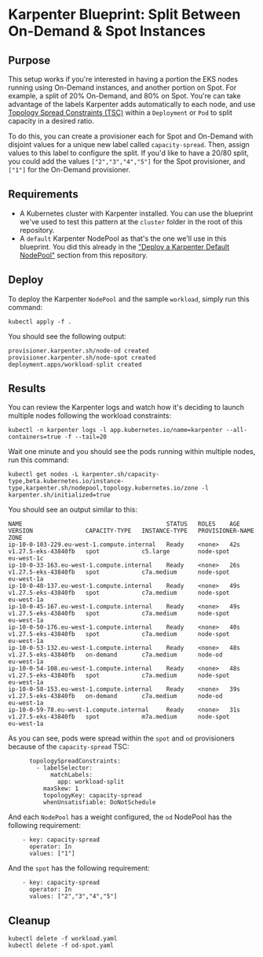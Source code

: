 # Karpenter Blueprint: Split Between On-Demand & Spot Instances

## Purpose

This setup works if you're interested in having a portion the EKS nodes running using On-Demand instances, and another portion on Spot. For example, a split of 20% On-Demand, and 80% on Spot. You're can take advantage of the labels Karpenter adds automatically to each node, and use [Topology Spread Constraints (TSC)](https://kubernetes.io/docs/concepts/scheduling-eviction/topology-spread-constraints/) within a `Deployment` or `Pod` to split capacity in a desired ratio.

To do this, you can create a provisioner each for Spot and On-Demand with disjoint values for a unique new label called `capacity-spread`. Then, assign values to this label to configure the split. If you'd like to have a 20/80 split, you could add the values `["2","3","4","5"]` for the Spot provisioner, and `["1"]` for the On-Demand provisioner.

## Requirements

* A Kubernetes cluster with Karpenter installed. You can use the blueprint we've used to test this pattern at the `cluster` folder in the root of this repository.
* A `default` Karpenter NodePool as that's the one we'll use in this blueprint. You did this already in the ["Deploy a Karpenter Default NodePool"](../../README.md) section from this repository.

## Deploy
To deploy the Karpenter `NodePool` and the sample `workload`, simply run this command:

```
kubectl apply -f .
```

You should see the following output:

```
provisioner.karpenter.sh/node-od created
provisioner.karpenter.sh/node-spot created
deployment.apps/workload-split created
```

## Results

You can review the Karpenter logs and watch how it's deciding to launch multiple nodes following the workload constraints:

```
kubectl -n karpenter logs -l app.kubernetes.io/name=karpenter --all-containers=true -f --tail=20
```

Wait one minute and you should see the pods running within multiple nodes, run this command:

```
kubectl get nodes -L karpenter.sh/capacity-type,beta.kubernetes.io/instance-type,karpenter.sh/nodepool,topology.kubernetes.io/zone -l karpenter.sh/initialized=true
```

You should see an output similar to this:

```
NAME                                         STATUS   ROLES    AGE   VERSION               CAPACITY-TYPE   INSTANCE-TYPE   PROVISIONER-NAME   ZONE
ip-10-0-103-229.eu-west-1.compute.internal   Ready    <none>   42s   v1.27.5-eks-43840fb   spot            c5.large        node-spot          eu-west-1c
ip-10-0-33-163.eu-west-1.compute.internal    Ready    <none>   26s   v1.27.5-eks-43840fb   spot            c7a.medium      node-spot          eu-west-1a
ip-10-0-40-137.eu-west-1.compute.internal    Ready    <none>   49s   v1.27.5-eks-43840fb   spot            c7a.medium      node-spot          eu-west-1a
ip-10-0-45-167.eu-west-1.compute.internal    Ready    <none>   49s   v1.27.5-eks-43840fb   spot            c7a.medium      node-spot          eu-west-1a
ip-10-0-50-176.eu-west-1.compute.internal    Ready    <none>   40s   v1.27.5-eks-43840fb   spot            c7a.medium      node-spot          eu-west-1a
ip-10-0-53-132.eu-west-1.compute.internal    Ready    <none>   48s   v1.27.5-eks-43840fb   on-demand       c7a.medium      node-od            eu-west-1a
ip-10-0-54-108.eu-west-1.compute.internal    Ready    <none>   48s   v1.27.5-eks-43840fb   spot            c7a.medium      node-spot          eu-west-1a
ip-10-0-58-153.eu-west-1.compute.internal    Ready    <none>   39s   v1.27.5-eks-43840fb   on-demand       c7a.medium      node-od            eu-west-1a
ip-10-0-59-78.eu-west-1.compute.internal     Ready    <none>   31s   v1.27.5-eks-43840fb   spot            m7a.medium      node-spot          eu-west-1a
```

As you can see, pods were spread within the `spot` and `od` provisioners because of the `capacity-spread` TSC:

```
      topologySpreadConstraints:
        - labelSelector:
            matchLabels:
              app: workload-split
          maxSkew: 1
          topologyKey: capacity-spread
          whenUnsatisfiable: DoNotSchedule
```

And each `NodePool` has a weight configured, the `od` NodePool has the following requirement:

```
    - key: capacity-spread
      operator: In
      values: ["1"]
```

And the `spot` has the following requirement:

```
    - key: capacity-spread
      operator: In
      values: ["2","3","4","5"]
```

## Cleanup

```
kubectl delete -f workload.yaml
kubectl delete -f od-spot.yaml
```